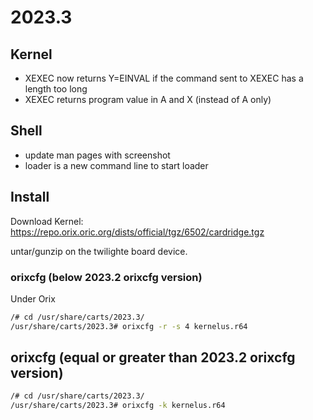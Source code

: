 # 2023.3

## Kernel

* XEXEC now returns Y=EINVAL if the command sent to XEXEC has a length too long
* XEXEC returns program value in A and X (instead of A only)

## Shell

* update man pages with screenshot
* loader is a new command line to start loader

## Install

Download Kernel: https://repo.orix.oric.org/dists/official/tgz/6502/cardridge.tgz

untar/gunzip on the twilighte board device.

### orixcfg (below 2023.2 orixcfg version)

Under Orix

```bash
/# cd /usr/share/carts/2023.3/
/usr/share/carts/2023.3# orixcfg -r -s 4 kernelus.r64
```

## orixcfg (equal or greater than 2023.2 orixcfg version)

```bash
/# cd /usr/share/carts/2023.3/
/usr/share/carts/2023.3# orixcfg -k kernelus.r64
```
